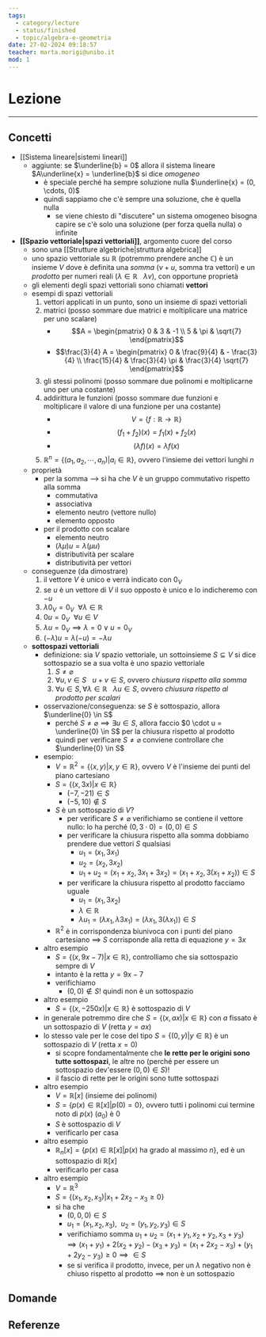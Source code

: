 ```yaml
---
tags:
  - category/lecture
  - status/finished
  - topic/algebra-e-geometria
date: 27-02-2024 09:18:57
teacher: marta.morigi@unibo.it
mod: 1
---
```

# Lezione
---
## Concetti
- [[Sistema lineare|sistemi lineari]]
	- aggiunte: se $\underline{b} = 0$ allora il sistema lineare $A\underline{x} = \underline{b}$ si dice _omogeneo_
		- è speciale perché ha sempre soluzione nulla $\underline{x} = (0, \cdots, 0)$
		- quindi sappiamo che c'è sempre una soluzione, che è quella nulla
			- se viene chiesto di "discutere" un sistema omogeneo bisogna capire se c'è solo una soluzione (per forza quella nulla) o infinite
- **[[Spazio vettoriale|spazi vettoriali]]**, argomento cuore del corso
	- sono una [[Strutture algebriche|struttura algebrica]]
	- uno spazio vettoriale su $\mathbb{R}$ (potremmo prendere anche $\mathbb{C}$) è un insieme $V$ dove è definita una _somma_ ($v + u$, somma tra vettori) e un _prodotto_ per numeri reali ($\lambda \in \mathbb{R} \ \ \ \lambda v$), con opportune proprietà
	- gli elementi degli spazi vettoriali sono chiamati **vettori**
	- esempi di spazi vettoriali
		1. vettori applicati in un punto, sono un insieme di spazi vettoriali
		2. matrici (posso sommare due matrici e moltiplicare una matrice per uno scalare)
			- $$A = \begin{pmatrix} 0 & 3 & -1 \\ 5 & \pi & \sqrt{7} \end{pmatrix}$$
			- $$\frac{3}{4} A = \begin{pmatrix} 0 & \frac{9}{4} & - \frac{3}{4} \\ \frac{15}{4} & \frac{3}{4} \pi & \frac{3}{4} \sqrt{7} \end{pmatrix}$$
		3. gli stessi polinomi (posso sommare due polinomi e moltiplicarne uno per una costante)
		4. addirittura le funzioni (posso sommare due funzioni e moltiplicare il valore di una funzione per una costante)
			- $$V = \{f: \mathbb{R} \to \mathbb{R}\}$$
			- $$(f_{1} + f_{2})(x) = f_{1}(x) + f_{2}(x)$$
			- $$(\lambda f)(x) = \lambda f(x)$$
		5. $\mathbb{R}^{n} = \{(a_{1}, a_{2}, \cdots, a_{n}) | a_{i} \in \mathbb{R}\}$, ovvero l'insieme dei vettori lunghi $n$
	- proprietà
		- per la somma --> si ha che $V$ è un gruppo commutativo rispetto alla somma
			- commutativa
			- associativa
			- elemento neutro (vettore nullo)
			- elemento opposto
		- per il prodotto con scalare
			- elemento neutro
			- $(\lambda \mu)u = \lambda (\mu u)$
			- distributività per scalare
			- distributività per vettori
	- conseguenze (da dimostrare)
		1. il vettore $V$ è unico e verrà indicato con $0_{V}$
		2. se $u$ è un vettore di $V$ il suo opposto è unico e lo indicheremo con $-u$
		3. $\lambda 0_{V} = 0_{V} \ \ \forall \lambda \in \mathbb{R}$
		4. $0u = 0_{V} \ \ \forall u \in V$
		5. $\lambda u = 0_{V} \implies \lambda = 0 \lor u = 0_{V}$
		6. $(-\lambda)u = \lambda(-u) = -\lambda u$
	- **sottospazi vettoriali**
		- definizione: sia $V$ spazio vettoriale, un sottoinsieme $S \subseteq V$ si dice sottospazio se a sua volta è uno spazio vettoriale
			1. $S \neq \varnothing$
			2. $\forall u, v \in S \ \ \ u + v \in S$, ovvero _chiusura rispetto alla somma_
			3. $\forall u \in S, \forall \lambda \in \mathbb{R} \ \ \ \lambda u \in S$, ovvero _chiusura rispetto al prodotto per scalari_
		- osservazione/conseguenza: se $S$ è sottospazio, allora $\underline{0} \in S$
			- perché $S \neq \varnothing \implies \exists u \in S$, allora faccio $0 \cdot u = \underline{0} \in S$ per la chiusura rispetto al prodotto
			- quindi per verificare $S \neq \varnothing$ conviene controllare che $\underline{0} \in S$
		- esempio:
			- $V = \mathbb{R}^{2} = \{\langle x, y \rangle | x, y \in \mathbb{R}\}$, ovvero $V$ è l'insieme dei punti del piano cartesiano
			- $S = \{(x, 3x) | x \in \mathbb{R}\}$
				- $(-7, -21) \in S$
				- $(-5, 10) \notin S$
			- $S$ è un sottospazio di $V$?
				- per verificare $S \neq \varnothing$ verifichiamo se contiene il vettore nullo: lo ha perché $(0, 3 \cdot 0) = (0, 0) \in S$
				- per verificare la chiusura rispetto alla somma dobbiamo prendere due vettori $S$ qualsiasi
					- $u_{1} = (x_{1}, 3x_{1})$
					- $u_{2} = (x_{2}, 3x_{2})$
					- $u_{1} + u_{2} = (x_{1} + x_{2}, 3x_{1} + 3x_{2}) = (x_{1} + x_{2}, 3(x_{1} + x_{2})) \in S$
				- per verificare la chiusura rispetto al prodotto facciamo uguale
					- $u_{1} = (x_{1}, 3x_{2})$
					- $\lambda \in \mathbb{R}$
					- $\lambda u_{1} = (\lambda x_{1}, \lambda 3 x_{1}) = (\lambda x_{1}, 3 (\lambda x_{1})) \in S$
			- $\mathbb{R}^{2}$ è in corrispondenza biunivoca con i punti del piano cartesiano $\implies$ $S$ corrisponde alla retta di equazione $y = 3x$
		- altro esempio
			- $S = \{(x, 9x - 7) | x \in \mathbb{R}\}$, controlliamo che sia sottospazio sempre di $V$
			- intanto è la retta $y = 9x - 7$
			- verifichiamo
				- $(0, 0) \notin S$! quindi non è un sottospazio
		- altro esempio
			- $S = \{(x, -250x) | x \in \mathbb{R}\}$ è sottospazio di $V$
		- in generale potremmo dire che $S = \{(x, ax) | x \in \mathbb{R}\}$ con $a$ fissato è un sottospazio di $V$ (retta $y = ax$)
		- lo stesso vale per le cose del tipo $S = \{(0, y) | y \in \mathbb{R}\}$ è un sottospazio di $V$ (retta $x = 0$)
			- si scopre fondamentalmente che **le rette per le origini sono tutte sottospazi**, le altre no (perché per essere un sottospazio dev'essere $(0, 0) \in S$)!
			- il fascio di rette per le origini sono tutte sottospazi
		- altro esempio
			- $V = \mathbb{R}[x]$ (insieme dei polinomi)
			- $S = \{p(x) \in \mathbb{R}[x] | p(0) = 0\}$, ovvero tutti i polinomi cui termine noto di $p(x)$ ($a_{0}$) è 0
			- $S$ è sottospazio di $V$
			- verificarlo per casa
		- altro esempio
			- $\mathbb{R}_{n}[x] = \{p(x) \in \mathbb{R}[x] | p(x) \text{ ha grado al massimo } n\}$, ed è un sottospazio di $\mathbb{R}[x]$
			- verificarlo per casa
		- altro esempio
			- $V = \mathbb{R}^{3}$
			- $S = \{(x_{1}, x_{2}, x_{3}) | x_{1} + 2x_{2} - x_{3} \geq 0\}$
			- si ha che
				- $(0, 0, 0) \in S$
				- $u_{1} = (x_{1}, x_{2}, x_{3}), \ \ u_{2} = (y_{1}, y_{2}, y_{3}) \in S$
				- verifichiamo somma $u_{1} + u_{2} = (x_{1} + y_{1}, x_{2} + y_{2}, x_{3} + y_{3}) \implies (x_{1} + y_{1}) + 2(x_{2} + y_{2}) - (x_{3} + y_{3}) = (x_{1}+2x_{2}-x_{3}) + (y_{1}+2y_{2}-y_{3}) \geq 0 \implies \in S$
				- se si verifica il prodotto, invece, per un $\lambda$ negativo non è chiuso rispetto al prodotto $\implies$ non è un sottospazio

## Domande

## Referenze
